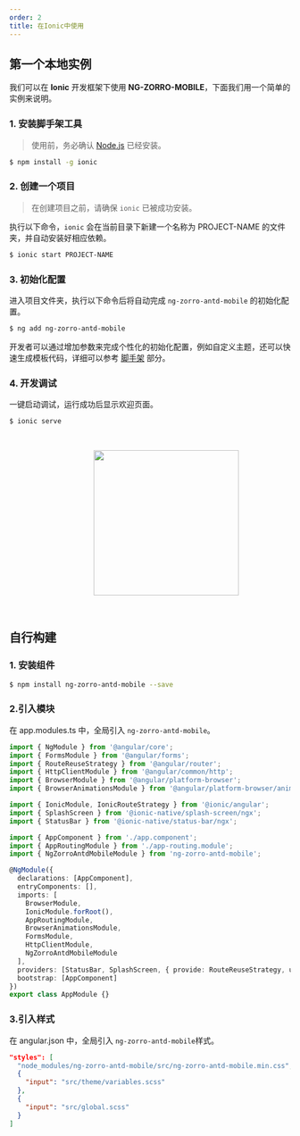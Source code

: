 ```yaml
---
order: 2
title: 在Ionic中使用
---
```


## 第一个本地实例

我们可以在 **Ionic** 开发框架下使用 **NG-ZORRO-MOBILE**，下面我们用一个简单的实例来说明。

### 1. 安装脚手架工具

> 使用前，务必确认 [Node.js](https://nodejs.org/en/) 已经安装。

```bash
$ npm install -g ionic
```

### 2. 创建一个项目

> 在创建项目之前，请确保 `ionic` 已被成功安装。

执行以下命令，`ionic` 会在当前目录下新建一个名称为 PROJECT-NAME 的文件夹，并自动安装好相应依赖。

```bash
$ ionic start PROJECT-NAME
```

### 3. 初始化配置

进入项目文件夹，执行以下命令后将自动完成 `ng-zorro-antd-mobile` 的初始化配置。

```bash
$ ng add ng-zorro-antd-mobile
```

开发者可以通过增加参数来完成个性化的初始化配置，例如自定义主题，还可以快速生成模板代码，详细可以参考 [脚手架](http://ng.mobile.ant.design/#/docs/schematics/zh) 部分。

### 4. 开发调试

一键启动调试，运行成功后显示欢迎页面。

```bash
$ ionic serve
```

<img style="display: block;padding: 30px 30%;height: 260px;" src="https://img.alicdn.com/tfs/TB15EhGJwHqK1RjSZFPXXcwapXa-500-539.png">

## 自行构建

### 1. 安装组件

```bash
$ npm install ng-zorro-antd-mobile --save
```

### 2.引入模块

在 app.modules.ts 中，全局引入 `ng-zorro-antd-mobile`。

```typescript
import { NgModule } from '@angular/core';
import { FormsModule } from '@angular/forms';
import { RouteReuseStrategy } from '@angular/router';
import { HttpClientModule } from '@angular/common/http';
import { BrowserModule } from '@angular/platform-browser';
import { BrowserAnimationsModule } from '@angular/platform-browser/animations';

import { IonicModule, IonicRouteStrategy } from '@ionic/angular';
import { SplashScreen } from '@ionic-native/splash-screen/ngx';
import { StatusBar } from '@ionic-native/status-bar/ngx';

import { AppComponent } from './app.component';
import { AppRoutingModule } from './app-routing.module';
import { NgZorroAntdMobileModule } from 'ng-zorro-antd-mobile';

@NgModule({
  declarations: [AppComponent],
  entryComponents: [],
  imports: [
    BrowserModule,
    IonicModule.forRoot(),
    AppRoutingModule,
    BrowserAnimationsModule,
    FormsModule,
    HttpClientModule,
    NgZorroAntdMobileModule
  ],
  providers: [StatusBar, SplashScreen, { provide: RouteReuseStrategy, useClass: IonicRouteStrategy }],
  bootstrap: [AppComponent]
})
export class AppModule {}
```

### 3.引入样式

在 angular.json 中，全局引入 `ng-zorro-antd-mobile`样式。

```json
"styles": [
  "node_modules/ng-zorro-antd-mobile/src/ng-zorro-antd-mobile.min.css",
  {
    "input": "src/theme/variables.scss"
  },
  {
    "input": "src/global.scss"
  }
]
```
